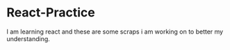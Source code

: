 # React-Practice

I am learning react and these are some scraps i am working on to better my understanding.
